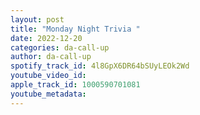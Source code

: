 ```yaml
---
layout: post
title: "Monday Night Trivia "
date: 2022-12-20
categories: da-call-up
author: da-call-up
spotify_track_id: 4l8GpX6DR64bSUyLEOk2Wd
youtube_video_id: 
apple_track_id: 1000590701081
youtube_metadata: 
---
```

